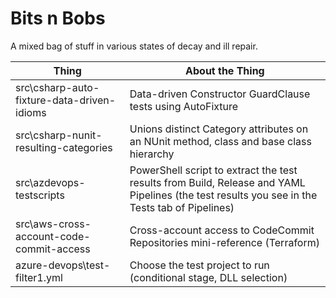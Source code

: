 # Bits n Bobs
A mixed bag of stuff in various states of decay and ill repair. 

| Thing | About the Thing |
| ----- | --------------- |
| src\csharp-auto-fixture-data-driven-idioms | Data-driven Constructor GuardClause tests using AutoFixture |
| src\csharp-nunit-resulting-categories | Unions distinct Category attributes on an NUnit method, class and base class hierarchy |
| src\azdevops-testscripts | PowerShell script to extract the test results from Build, Release and YAML Pipelines (the test results you see in the Tests tab of Pipelines) |
| src\aws-cross-account-code-commit-access | Cross-account access to CodeCommit Repositories mini-reference (Terraform) |
| azure-devops\test-filter1.yml | Choose the test project to run (conditional stage, DLL selection) |
